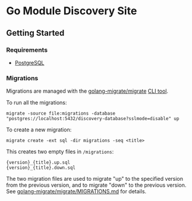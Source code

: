 # Go Module Discovery Site

## Getting Started

### Requirements

- [PostgreSQL](https://www.postgresql.org/download/)

### Migrations

Migrations are managed with the [golang-migrate/migrate](github.com/golang-migrate/migrate) [CLI tool](https://github.com/golang-migrate/migrate/tree/master/cli).

To run all the migrations:
```
migrate -source file:migrations -database "postgres://localhost:5432/discovery-database?sslmode=disable" up
```

To create a new migration:

```
migrate create -ext sql -dir migrations -seq <title>
```

This creates two empty files in `/migrations`:

```
{version}_{title}.up.sql
{version}_{title}.down.sql
```

The two migration files are used to migrate "up" to the specified version from the previous version, and to migrate "down" to the previous version. See [golang-migrate/migrate/MIGRATIONS.md](https://github.com/golang-migrate/migrate/blob/master/MIGRATIONS.md) for details.